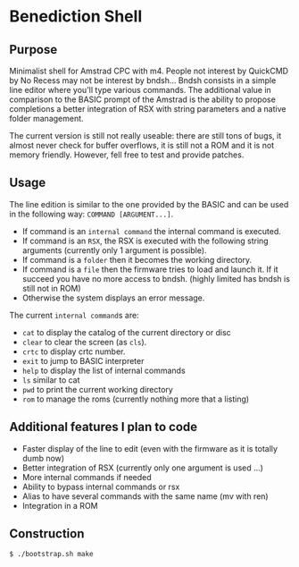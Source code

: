 # Benediction Shell 


## Purpose

 Minimalist shell for Amstrad CPC with m4. People not interest by QuickCMD by No Recess may not be interest by bndsh...
 Bndsh consists in a simple line editor where you'll type various commands. 
 The additional value in comparison to the BASIC prompt of the Amstrad is the ability to propose completions a better integration of RSX with string parameters and a native folder management.


 The current version is still not really useable: there are still tons of bugs, it almost never check for buffer overflows, it is still not a ROM and it is not memory friendly.
However, fell free to test and provide patches.


## Usage

The line edition is similar to the one provided by the BASIC and can be used in the following way: `COMMAND [ARGUMENT...]`.

 - If command is an `internal command` the internal command is executed.
 - If command is an `RSX`, the RSX is executed with the following string arguments (currently only 1 argument is possible).
 - If command is a `folder` then it becomes the working directory.
 - If command is a `file` then the firmware tries to load and launch it. If it succeed you have no more access to bndsh. (highly limited has bndsh is still not in ROM)
 - Otherwise the system displays an error message.


 The current `internal command`s are:

  - `cat` to display the catalog of the current directory or disc
  - `clear` to clear the screen (as `cls`).
  - `crtc` to display crtc number.
  - `exit` to jump to BASIC interpreter
  - `help` to display the list of internal commands
  - `ls` similar to cat
  - `pwd` to print the current working directory
  - `rom` to manage the roms (currently nothing more that a listing)




## Additional features I plan to code

 - Faster display of the line to edit (even with the firmware as it is totally dumb now)
 - Better integration of RSX (currently only one argument is used ...)
 - More internal commands if needed
 - Ability to bypass internal commands or rsx
 - Alias to have several commands with the same name (mv with ren)
 - Integration in a ROM

## Construction

~~~bash
$ ./bootstrap.sh make
~~~


 

